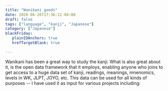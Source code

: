 ```yaml
---
title: "Wanikani goods"
date: 2020-06-26T17:36:11-04:00
draft: false
tags: ["language", "kanji", "Japanese"]
category: ["Japanese"]
blackFriday: 
   plainIDAnchors: true
   hrefTargetBlank: true

---
```


Wanikani has been a great way to study the kanji. What is also great about it, is the open data framework that it employs, enabling anyone who joins to get access to a huge data set of kanji, readings, meanings, mnenomics, levels in WK, JLPT, JOYO, etc.
This data can be used for all kinds of purposes -- I have used it as input for various projects including:


